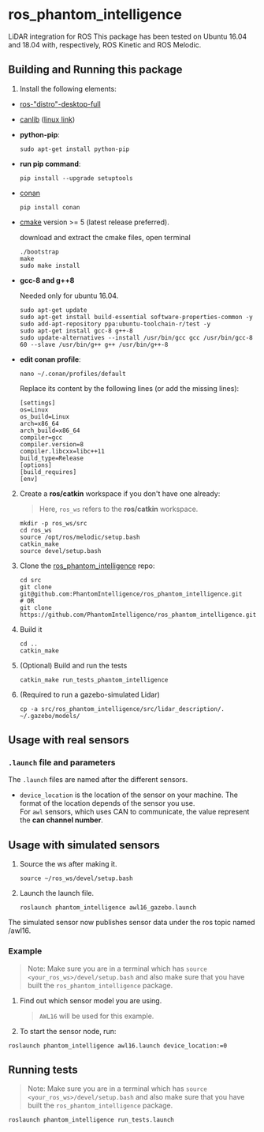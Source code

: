 # ros_phantom_intelligence
LiDAR integration for ROS
This package has been tested on Ubuntu 16.04 and 18.04 with, respectively, ROS Kinetic and ROS Melodic.

## Building and Running this package

1. Install the following elements:
 - [ros-"distro"-desktop-full](http://wiki.ros.org/) 
 - [canlib](https://www.kvaser.com/developer/canlib-sdk/) ([linux link](https://www.kvaser.com/linux-drivers-and-sdk/))
 - **python-pip**: 
     ```
     sudo apt-get install python-pip
     ```
 - **run pip command**:
     ```
     pip install --upgrade setuptools
     ``` 
 - [conan](https://conan.io/)
     ```
     pip install conan
     ```
 - [cmake](https://cmake.org/download/) version >= 5 (latest release preferred).
 
 	download and extract the cmake files, open terminal
 	```
 	./bootstrap
 	make
 	sudo make install
 	```
 - **gcc-8 and g++8**
 
    Needed only for ubuntu 16.04.
    ```
    sudo apt-get update
    sudo apt-get install build-essential software-properties-common -y
    sudo add-apt-repository ppa:ubuntu-toolchain-r/test -y
    sudo apt-get install gcc-8 g++-8
    sudo update-alternatives --install /usr/bin/gcc gcc /usr/bin/gcc-8 60 --slave /usr/bin/g++ g++ /usr/bin/g++-8
    ```
 - **edit conan profile**:
    ```
    nano ~/.conan/profiles/default
    ```
    Replace its content by the following lines (or add the missing lines):
    ```
    [settings]
    os=Linux
    os_build=Linux
    arch=x86_64
    arch_build=x86_64
    compiler=gcc
    compiler.version=8
    compiler.libcxx=libc++11
    build_type=Release
    [options]
    [build_requires]
    [env]
    ```
2. Create a **ros/catkin** workspace if you don't have one already:  
    > Here, `ros_ws` refers to the **ros/catkin** workspace.   

    ```
    mkdir -p ros_ws/src
    cd ros_ws
    source /opt/ros/melodic/setup.bash
    catkin_make
    source devel/setup.bash
    ```   
3. Clone the [ros_phantom_intelligence](https://github.com/PhantomIntelligence/ros_phantom_intelligence) repo:  
    ```
    cd src
    git clone git@github.com:PhantomIntelligence/ros_phantom_intelligence.git  
    # OR 
    git clone https://github.com/PhantomIntelligence/ros_phantom_intelligence.git
    ```
3. Build it
    ```
    cd ..
    catkin_make 
    ```
4. (Optional) Build and run the tests
    ```
    catkin_make run_tests_phantom_intelligence
    ```
5. (Required to run a gazebo-simulated Lidar)
    ```
    cp -a src/ros_phantom_intelligence/src/lidar_description/. ~/.gazebo/models/
    ```

## Usage with real sensors
### `.launch` file and parameters
The `.launch` files are named after the different sensors.
* `device_location` is the location of the sensor on your machine. The format of the location depends of the sensor you use.  
For `awl` sensors, which uses CAN to communicate, the value represent the **can channel number**.

## Usage with simulated sensors
1. Source the ws after making it.
    ```
    source ~/ros_ws/devel/setup.bash
    ```
2. Launch the launch file.
    ```
    roslaunch phantom_intelligence awl16_gazebo.launch
    ```
The simulated sensor now publishes sensor data under the ros topic named /awl16.

### Example
> Note: Make sure you are in a terminal which has `source <your_ros_ws>/devel/setup.bash` and also make sure that you have built the `ros_phantom_intelligence` package.
1. Find out which sensor model you are using.  
    > `AWL16` will be used for this example.
2. To start the sensor node, run:  
```
roslaunch phantom_intelligence awl16.launch device_location:=0
```  

## Running tests
> Note: Make sure you are in a terminal which has `source <your_ros_ws>/devel/setup.bash` and also make sure that you have built the `ros_phantom_intelligence` package.  
```
roslaunch phantom_intelligence run_tests.launch
```
